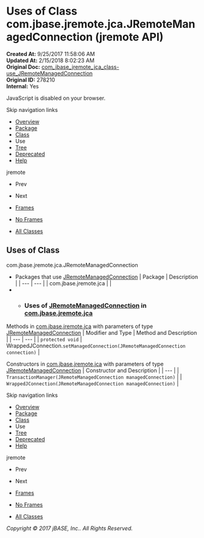 # Uses of Class com.jbase.jremote.jca.JRemoteManagedConnection (jremote   API)

**Created At:** 9/25/2017 11:58:06 AM  
**Updated At:** 2/15/2018 8:02:23 AM  
**Original Doc:** [com_jbase_jremote_jca_class-use_JRemoteManagedConnection](https://docs.jbase.com/39261-class-use/com_jbase_jremote_jca_class-use_JRemoteManagedConnection)  
**Original ID:** 278210  
**Internal:** Yes  

<!--<br>    try {<br>        if (location.href.indexOf('is-external=true') == -1) {<br>            parent.document.title="Uses of Class com.jbase.jremote.jca.JRemoteManagedConnection (jremote   API)";<br>        }<br>    }<br>    catch(err) {<br>    }<br>//-->
JavaScript is disabled on your browser.

Skip navigation links

- [Overview](../../../../../overview-summary.html)
- [Package](./../../com.jbase.jremote.jca-%28jremote---api%29)
- [Class](./../../jremotemanagedconnection-%28jremote-api%29 "class in com.jbase.jremote.jca")
- Use
- [Tree](./../../com.jbase.jremote.jca-class-hierarchy-%28jremote---api%29)
- [Deprecated](../../../../../deprecated-list.html)
- [Help](../../../../../help-doc.html)


jremote <br>

- Prev
- Next


- [Frames](./.)
- [No Frames](./.)


- [All Classes](../../../../../allclasses-noframe.html)


<!--<br>  allClassesLink = document.getElementById("allclasses\_navbar\_top");<br>  if(window==top) {<br>    allClassesLink.style.display = "block";<br>  }<br>  else {<br>    allClassesLink.style.display = "none";<br>  }<br>  //-->

## Uses of Class
com.jbase.jremote.jca.JRemoteManagedConnection

- Packages that use [JRemoteManagedConnection](./../../jremotemanagedconnection-%28jremote-api%29 "class in com.jbase.jremote.jca") | Package | Description |
| --- | --- |
| com.jbase.jremote.jca |   |
- - ### Uses of [JRemoteManagedConnection](./../../jremotemanagedconnection-%28jremote-api%29 "class in com.jbase.jremote.jca") in [com.jbase.jremote.jca](./../../com.jbase.jremote.jca-%28jremote---api%29)


Methods in [com.jbase.jremote.jca](./../../com.jbase.jremote.jca-%28jremote---api%29) with parameters of type [JRemoteManagedConnection](./../../jremotemanagedconnection-%28jremote-api%29 "class in com.jbase.jremote.jca") | Modifier and Type | Method and Description |
| --- | --- |
| `protected void` | WrappedJConnection.`setManagedConnection(JRemoteManagedConnection connection)`  |



Constructors in [com.jbase.jremote.jca](./../../com.jbase.jremote.jca-%28jremote---api%29) with parameters of type [JRemoteManagedConnection](./../../jremotemanagedconnection-%28jremote-api%29 "class in com.jbase.jremote.jca") | Constructor and Description |
| --- |
| `TransactionManager(JRemoteManagedConnection managedConnection)`  |
| `WrappedJConnection(JRemoteManagedConnection managedConnection)`  |

Skip navigation links

- [Overview](../../../../../overview-summary.html)
- [Package](./../../com.jbase.jremote.jca-%28jremote---api%29)
- [Class](./../../jremotemanagedconnection-%28jremote-api%29 "class in com.jbase.jremote.jca")
- Use
- [Tree](./../../com.jbase.jremote.jca-class-hierarchy-%28jremote---api%29)
- [Deprecated](../../../../../deprecated-list.html)
- [Help](../../../../../help-doc.html)


jremote <br>

- Prev
- Next


- [Frames](./.)
- [No Frames](./.)


- [All Classes](../../../../../allclasses-noframe.html)


<!--<br>  allClassesLink = document.getElementById("allclasses\_navbar\_bottom");<br>  if(window==top) {<br>    allClassesLink.style.display = "block";<br>  }<br>  else {<br>    allClassesLink.style.display = "none";<br>  }<br>  //-->

*Copyright © 2017 jBASE, Inc.. All Rights Reserved.*
